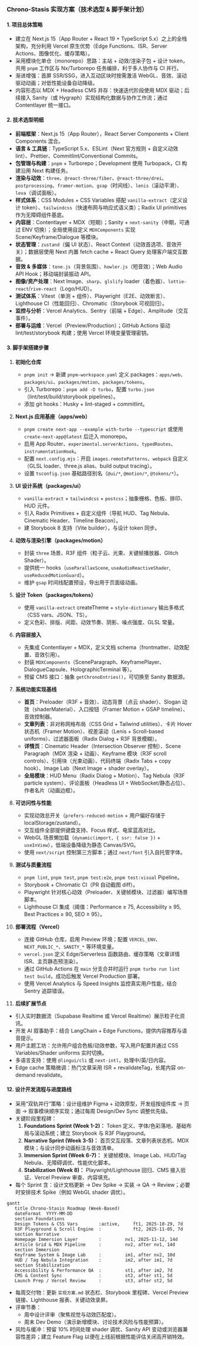 ### Chrono-Stasis 实现方案（技术选型 & 脚手架计划）

#### 1. 项目总体策略

- 建立在 Next.js 15（App Router + React 19 + TypeScript 5.x）之上的全栈架构，充分利用 Vercel 原生优势（Edge Functions、ISR、Server Actions、图像优化、缓存策略）。
- 采用模块化单仓（monorepo）思路：主站 + 动效/渲染子包 + 设计 token，共用 `pnpm` 工作区与 Nx/Turborepo 任务编排，利于多人协作与 CI 并行。
- 渐进增强：首屏 SSR/SSG，进入互动区块时按需激活 WebGL、音效、滚动驱动动画；对低性能设备自动降级。
- 内容形态以 MDX + Headless CMS 并存：快速迭代阶段使用 MDX 驱动；后续接入 Sanity（或 Hygraph）实现结构化数据与协作工作流；通过 Contentlayer 统一接口。

#### 2. 技术选型明细

- **前端框架**：Next.js 15（App Router），React Server Components + Client Components 混合。
- **语言 & 工具链**：TypeScript 5.x、ESLint（Next 官方规则 + 自定义动效 lint）、Prettier、Commitlint/Conventional Commits。
- **包管理与构建**：`pnpm` + Turborepo；Development 使用 Turbopack，CI 构建沿用 Next 构建任务。
- **渲染与动效**：`three`、`@react-three/fiber`、`@react-three/drei`、`postprocessing`、`framer-motion`、`gsap`（时间线）、`lenis`（滚动平滑）、`leva`（调试面板）。
- **样式体系**：CSS Modules + CSS Variables 搭配 `vanilla-extract`（定义设计 token）、`tailwindcss`（快速布网与响应式语义类）；Radix UI primitives 作为无障碍组件基底。
- **内容层**：Contentlayer + MDX（短期）；Sanity + `next-sanity`（中期，可通过 ENV 切换）；全局使用自定义 `MDXComponents` 实现 Scene/Keyframe/Dialogue 等模块。
- **状态管理**：`zustand`（偏 UI 状态）、React Context（动效首选项、音效开关）；数据层使用 Next 内置 fetch cache + React Query 处理客户端交互数据。
- **音效 & 多媒体**：`tone.js`（背景氛围）、`howler.js`（短音效）；Web Audio API Hook；移动端封装振动 API。
- **图像/资产处理**：Next Image、`sharp`、`glslify` loader（着色器）、`lottie-react`/`rive-react`（Logo/HUD）。
- **测试体系**：Vitest（单测 + 组件）、Playwright（E2E、动效断言）、Lighthouse CI（性能回归）、Chromatic（Storybook 可视回归）。
- **监控与分析**：Vercel Analytics、Sentry（前端 + Edge）、Amplitude（交互事件）。
- **部署与运维**：Vercel（Preview/Production）；GitHub Actions 驱动 lint/test/storybook 构建；使用 Vercel 环境变量管理密钥。

#### 3. 脚手架搭建步骤

1. **初始化仓库**
   - `pnpm init` → 新建 `pnpm-workspace.yaml` 定义 packages：`apps/web`、`packages/ui`、`packages/motion`、`packages/tokens`。
   - 引入 Turborepo：`pnpm add -D turbo`，配置 `turbo.json`（lint/test/build/storybook pipelines）。
   - 添加 git hooks：Husky + lint-staged + commitlint。

2. **Next.js 应用基座（apps/web）**
   - `pnpm create next-app --example with-turbo --typescript` 或使用 `create-next-app@latest` 后迁入 monorepo。
   - 启用 App Router、`experimental.serverActions`、`typedRoutes`、` instrumentationHook`。
   - 配置 `next.config.mjs`：开启 `images.remotePatterns`、`webpack` 自定义（GLSL loader、three.js alias、build output tracing）。
   - 设置 `tsconfig.json` 基础路径别名（`@ui/*`, `@motion/*`, `@tokens/*`）。

3. **UI 设计系统（packages/ui）**
   - `vanilla-extract` + `tailwindcss` + `postcss`；抽象栅格、色板、排印、HUD 元件。
   - 引入 Radix Primitives + 自定义组件（导航 HUD、Tag Nebula、Cinematic Header、Timeline Beacon）。
   - 建 Storybook 8 支持（Vite builder），与设计 token 同步。

4. **动效与渲染引擎（packages/motion）**
   - 封装 `three` 场景、R3F 组件（粒子云、光束、关键帧播放器、Glitch Shader）。
   - 提供统一 hooks（`useParallaxScene`, `useAudioReactiveShader`, `useReducedMotionGuard`）。
   - 维护 `gsap` 时间线配置预设，导出用于页面级动画。

5. **设计 Token（packages/tokens）**
   - 使用 `vanilla-extract` createTheme + `style-dictionary` 输出多格式（CSS vars、JSON、TS）。
   - 定义色彩、排版、间距、动效节奏、阴影、噪点强度、GLSL 常量。

6. **内容层接入**
   - 先集成 Contentlayer + MDX，定义文档 schema（frontmatter、动效配置、音效引用）。
   - 封装 `MDXComponents`（SceneParagraph、KeyframePlayer、DialogueCapsule、HolographicTerminal 等）。
   - 预留 CMS 接口：抽象 `getChronoEntries()`，可切换至 Sanity 数据源。

7. **系统功能实现基线**
   - **首页**：Preloader（R3F + 音效）、动态背景（点云 shader）、Slogan 动效（shaderMaterial）、入口按钮（Framer Motion + GSAP timeline）、音效控制器。
   - **文章列表**：非对称网格布局（CSS Grid + Tailwind utilities）、卡片 Hover 状态机（Framer Motion）、视差滚动（Lenis + Scroll-based uniforms）、过滤器面板（Radix Dialog + R3F 背景模糊）。
   - **详情页**：Cinematic Header（Intersection Observer 控制）、Scene Paragraph（MDX 渲染 + 动画）、Keyframe 模块（R3F scroll controls）、引用块（光束动画）、代码终端（Radix Tabs + copy hook）、Image Lab（Next Image + shader overlay）。
   - **全局模块**：HUD Menu（Radix Dialog + Motion）、Tag Nebula（R3F particle system）、评论面板（Headless UI + WebSocket/静态占位）、作者名片（动画边框）。

8. **可访问性与性能**
   - 实现动效总开关（`prefers-reduced-motion` + 用户偏好存储于 localStorage/zustand）。
   - 交互组件全部提供键盘支持、Focus 样式、电浆蓝高对比。
   - WebGL 场景懒加载（`dynamic(import, { ssr: false })` + `useInView`），低端设备降级为静态 Canvas/SVG。
   - 使用 `next/script` 控制第三方脚本；通过 `next/font` 引入自托管字体。

9. **测试与质量流程**
   - `pnpm lint`, `pnpm test`, `pnpm test:e2e`, `pnpm test:visual` Pipeline。
   - Storybook + Chromatic CI（PR 自动截图 diff）。
   - Playwright 针对核心动效（Preloader、关键帧模块、过滤器）编写场景脚本。
   - Lighthouse CI 集成（阈值：Performance ≥ 75, Accessibility ≥ 95, Best Practices ≥ 90, SEO ≥ 95）。

10. **部署流程（Vercel）**
    - 连接 GitHub 仓库，启用 Preview 环境；配置 `VERCEL_ENV`、`NEXT_PUBLIC_*`、`SANITY_*` 等环境变量。
    - `vercel.json` 定义 Edge/Serverless 函数路由、缓存策略（文章详情 ISR、主页静态预渲染）。
    - 通过 GitHub Actions 在 `main` 分支合并时运行 `pnpm turbo run lint test build`，成功后触发 Vercel Production 部署。
    - 使用 Vercel Analytics 与 Speed Insights 监控真实用户性能，结合 Sentry 追踪错误。

11. **后续扩展节点**

- 引入实时数据流（Supabase Realtime 或 Vercel Realtime）展示粒子化资讯。
- 开发 AI 叙事助手：结合 LangChain + Edge Functions，提供内容推荐与语音提示。
- 用户主题工坊：允许用户组合色板/动效参数，写入用户配置并通过 CSS Variables/Shader uniforms 实时切换。
- 多语言支持：使用 `@lingui/cli` 或 `next-intl`，处理中/英/日内容。
- Edge cache 策略微调：热门文章采用 ISR + revalidateTag，长尾内容 on-demand revalidate。

#### 12. 设计开发流程与进度路线

- 采用“双轨并行”策略：设计组维护 Figma + 动效原型，开发组按组件库 → 页面 → 叙事模块顺序实现；通过每周 Design/Dev Sync 调整优先级。
- 关键阶段里程碑：
  1.  **Foundations Sprint (Week 1-2)：** Token 定义、字体/色彩落地、基础布局与滚动系统；建立 Storybook 与 R3F Playground。
  2.  **Narrative Sprint (Week 3-5)：** 首页交互段落、文章列表状态机、MDX 模块；与设计同步动画标注与音效清单。
  3.  **Immersion Sprint (Week 6-7)：** 关键帧模块、Image Lab、HUD/Tag Nebula、无障碍调优、性能优化脚本。
  4.  **Stabilization (Week 8)：** Playwright/Lighthouse 回归、CMS 接入验证、Vercel Preview 审查、内容填充。
- 每个 Sprint 含：设计文档更新 → Dev Spike → 实装 → QA → Review；必要时安排技术 Spike（例如 WebGL shader 调优）。

```mermaid
gantt
   title Chrono-Stasis Roadmap (Week-Based)
   dateFormat  YYYY-MM-DD
   section Foundations
   Design Tokens & CSS Vars        :active,     ft1, 2025-10-29, 7d
   R3F Playground & Scroll Engine  :            ft2, 2025-11-05, 7d
   section Narrative
   Homepage Immersion Layer        :         nv1, 2025-11-12, 14d
   Article Grid & MDX Pipeline     :         nv2, after nv1, 14d
   section Immersion
   Keyframe System & Image Lab     :         im1, after nv2, 10d
   HUD / Tag Nebula Integration    :         im2, after im1, 7d
   section Stabilization
   Accessibility & Performance QA  :         st1, after im2, 7d
   CMS & Content Sync              :         st2, after st1, 5d
   Launch Prep / Vercel Review     :         st3, after st2, 5d
```

- 每周交付物：更新 `实现方案.md` 状态栏、Storybook 里程碑、Vercel Preview 链接、Lighthouse 报表、关键动效录屏。
- 评审节奏：
  - 周中设计评审（聚焦视觉与动效匹配度）。
  - 周末 Dev Demo（演示新增模块、讨论技术风险与性能预算）。
- 风险与缓冲：预留 10% 时间处理 shader 调优、Sanity API 变动或浏览器兼容性差异；建立 Feature Flag 以便在上线前根据性能评估关闭高开销特效。
